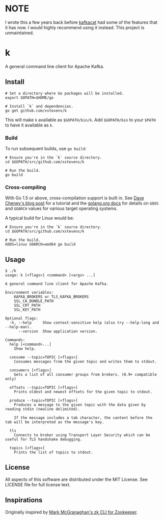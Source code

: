 # NOTE
I wrote this a few years back before [kafkacat](https://github.com/edenhill/kafkacat) had some of the features that it has now. I would highly recommend using it instead. This project is unmaintained.

# k
A general command line client for Apache Kafka.

## Install

```
# Set a directory where Go packages will be installed.
export GOPATH=$HOME/go

# Install `k` and dependencies.
go get github.com/xstevens/k
```

This will make `k` available as `$GOPATH/bin/k`.
Add `$GOPATH/bin` to your `$PATH` to have it available as `k`.

### Build

To run subsequent builds, use `go build`:

```
# Ensure you're in the `k` source directory.
cd $GOPATH/src/github.com/xstevens/k

# Run the build.
go build
```

### Cross-compiling

With Go 1.5 or above, cross-compilation support is built in.
See [Dave Cheney's blog post](http://dave.cheney.net/2015/08/22/cross-compilation-with-go-1-5)
for a tutorial and the [golang.org docs](https://golang.org/doc/install/source#environment)
for details on `GOOS` and `GOARCH` values for various target operating systems.

A typical build for Linux would be:
```
# Ensure you're in the `k` source directory.
cd $GOPATH/src/github.com/xstevens/k

# Run the build.
GOOS=linux GOARCH=amd64 go build
```

## Usage
```
$ ./k
usage: k [<flags>] <command> [<args> ...]

A general command line client for Apache Kafka.

Environment variables:
    KAFKA_BROKERS or TLS_KAFKA_BROKERS
    SSL_CA_BUNDLE_PATH
    SSL_CRT_PATH
    SSL_KEY_PATH

Optional flags:
  -h, --help     Show context-sensitive help (also try --help-long and --help-man).
      --version  Show application version.

Commands:
  help [<command>...]
    Show help.

  consume --topic=TOPIC [<flags>]
    Consumes messages from the given topic and writes them to stdout.

  consumers [<flags>]
    Gets a list of all consumer groups from brokers. (0.9+ compatible only)

  offsets --topic=TOPIC [<flags>]
    Prints oldest and newest offsets for the given topic to stdout.

  produce --topic=TOPIC [<flags>]
    Produces a message to the given topic with the data given by reading stdin (newline delimited).

    If the message includes a tab character, the content before the tab will be interpreted as the message's key.

  tls
    Connects to broker using Transport Layer Security which can be useful for TLS handshake debugging.

  topics [<flags>]
    Prints the list of topics to stdout.
```

## License
All aspects of this software are distributed under the MIT License. See LICENSE file for full license text.

## Inspirations
Originally inspired by [Mark McGranaghan's zk CLI for Zookeeper](https://github.com/mmcgrana/zk).
